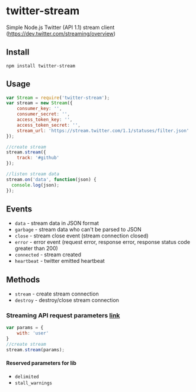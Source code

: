 twitter-stream
=============
Simple Node.js Twitter (API 1.1) stream client (https://dev.twitter.com/streaming/overview)

Install
-------
```npm install twitter-stream```

Usage
-------
```javascript
var Stream = require('twitter-stream');
var stream = new Stream({
    consumer_key: '',
    consumer_secret: '',
    access_token_key: '',
    access_token_secret: '',
    stream_url: 'https://stream.twitter.com/1.1/statuses/filter.json'
});

//create stream
stream.stream({
    track: '#github'
});

//listen stream data
stream.on('data', function(json) {
  console.log(json);
});
```

Events
-------
- ```data```        - stream data in JSON format
- ```garbage```     - stream data who can't be parsed to JSON
- ```close```       - stream close event (stream connection closed)
- ```error```       - error event (request error, response error, response status code greater than 200)
- ```connected```   - stream created
- ```heartbeat```   - twitter emitted heartbeat

Methods
-------
- ```stream```  - create stream connection
- ```destroy``` - destroy/close stream connection

### Streaming API request parameters [link](https://dev.twitter.com/docs/streaming-apis/parameters) ###
```javascript
var params = {
    with: 'user'
}
//create stream
stream.stream(params);
```
#### Reserved parameters for lib
- ```delimited``` 
- ```stall_warnings```

